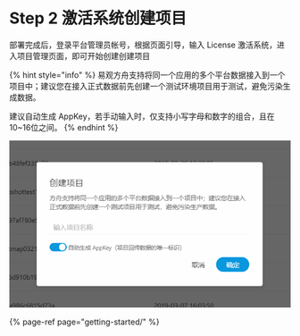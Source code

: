 # Step 2 激活系统创建项目

部署完成后，登录平台管理员帐号，根据页面引导，输入 License 激活系统，进入项目管理页面，即可开始创建创建项目

{% hint style="info" %}
易观方舟支持将同一个应用的多个平台数据接入到一个项目中；建议您在接入正式数据前先创建一个测试环境项目用于测试，避免污染生成数据。

建议自动生成 AppKey，若手动输入时，仅支持小写字母和数字的组合，且在10~16位之间。
{% endhint %}

![](../.gitbook/assets/image%20%2843%29.png)

{% page-ref page="getting-started/" %}

